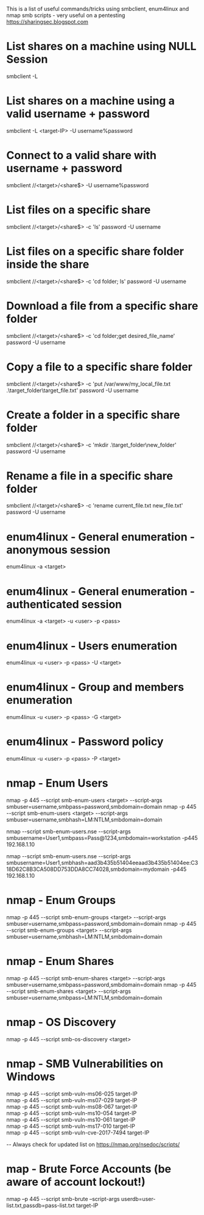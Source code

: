 This is a list of useful commands/tricks using smbclient, enum4linux and nmap smb scripts - very useful on a pentesting
https://sharingsec.blogspot.com

 # List shares on a machine using NULL Session
 smbclient -L <target-IP>
 
 # List shares on a machine using a valid username + password
 smbclient -L \<target-IP\> -U username%password
 
 # Connect to a valid share with username + password
 smbclient //\<target\>/\<share$\> -U username%password
  
 # List files on a specific share
 smbclient //\<target\>/\<share$\> -c 'ls' password -U username
 
 # List files on a specific share folder inside the share
 smbclient //\<target\>/\<share$\> -c 'cd folder; ls' password -U username
 
 # Download a file from a specific share folder
 smbclient //\<target\>/\<share$\> -c 'cd folder;get desired_file_name' password -U username
  
 # Copy a file to a specific share folder
 smbclient //\<target\>/\<share$\> -c 'put /var/www/my_local_file.txt .\target_folder\target_file.txt' password -U username
 
 # Create a folder in a specific share folder
 smbclient //\<target\>/\<share$\> -c 'mkdir .\target_folder\new_folder' password -U username
 
 # Rename a file in a specific share folder
 smbclient //\<target\>/\<share$\> -c 'rename current_file.txt new_file.txt' password -U username
 
 # enum4linux - General enumeration - anonymous session 
 enum4linux -a \<target\>
 
 # enum4linux - General enumeration - authenticated session
 enum4linux -a \<target\> -u \<user\> -p \<pass\>
 
 # enum4linux - Users enumeration
 enum4linux -u \<user\> -p \<pass\> -U \<target\>
 
 # enum4linux - Group and members enumeration 
 enum4linux -u \<user\> -p \<pass\> -G \<target\>
 
 # enum4linux - Password policy
 enum4linux -u \<user\> -p \<pass\> -P \<target\>
 
 # nmap - Enum Users
 nmap -p 445 --script smb-enum-users \<target\> --script-args smbuser=username,smbpass=password,smbdomain=domain
 nmap -p 445 --script smb-enum-users \<target\> --script-args smbuser=username,smbhash=LM:NTLM,smbdomain=domain
   
 nmap --script smb-enum-users.nse --script-args smbusername=User1,smbpass=Pass@1234,smbdomain=workstation -p445 192.168.1.10
   
 nmap --script smb-enum-users.nse --script-args smbusername=User1,smbhash=aad3b435b51404eeaad3b435b51404ee:C318D62C8B3CA508DD753DDA8CC74028,smbdomain=mydomain -p445 192.168.1.10<br>
 
 # nmap - Enum Groups
 nmap -p 445 --script smb-enum-groups \<target\> --script-args smbuser=username,smbpass=password,smbdomain=domain
 nmap -p 445 --script smb-enum-groups \<target\> --script-args smbuser=username,smbhash=LM:NTLM,smbdomain=domain
 
 # nmap - Enum Shares
 nmap -p 445 --script smb-enum-shares \<target\> --script-args smbuser=username,smbpass=password,smbdomain=domain
 nmap -p 445 --script smb-enum-shares \<target\> --script-args smbuser=username,smbpass=LM:NTLM,smbdomain=domain
 
 # nmap - OS Discovery
 nmap -p 445 --script smb-os-discovery \<target\>
 
 # nmap - SMB Vulnerabilities on Windows
 nmap -p 445 --script smb-vuln-ms06-025 target-IP <br>
 nmap -p 445 --script smb-vuln-ms07-029 target-IP <br>
 nmap -p 445 --script smb-vuln-ms08-067 target-IP <br>
 nmap -p 445 --script smb-vuln-ms10-054 target-IP <br>
 nmap -p 445 --script smb-vuln-ms10-061 target-IP <br>
 nmap -p 445 --script smb-vuln-ms17-010 target-IP <br>
 nmap -p 445 --script smb-vuln-cve-2017-7494 target-IP <br>
 
 -- Always check for updated list on https://nmap.org/nsedoc/scripts/
 
 # map - Brute Force Accounts (be aware of account lockout!)
 nmap –p 445 --script smb-brute –script-args userdb=user-list.txt,passdb=pass-list.txt target-IP
